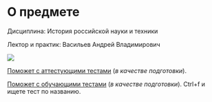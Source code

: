 # О предмете
Дисциплина: История российской науки и техники

Лектор и практик: Васильев Андрей Владимирович

![](https://i.imgur.com/yD8i6Mc.gif)

[Поможет с аттестующими тестами](https://eat-more.narod.ru/index.html) (_в качестве подготовки_).

[Поможет с обучающими тестами](https://studfile.net/spbgu-itmo/145/folder:8167/) (_в качестве подготовки_). Ctrl+f и ищете тест по названию.